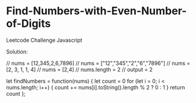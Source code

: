 # Find-Numbers-with-Even-Number-of-Digits
Leetcode Challenge Javascript


Solution:

// nums = [12,345,2,6,7896]
// nums = ["12","345","2","6","7896"]
// nums = [2, 3, 1, 1, 4]
// nums = [2,4]
// nums.length = 2
// output = 2

let findNumbers = function(nums) {
    let count = 0
    for (let i = 0; i < nums.length; i++) {
        count += nums[i].toString().length % 2 ? 0 : 1
    }
    return count
};
